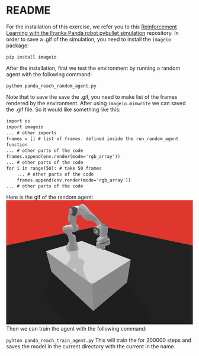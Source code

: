 # README
For the installation of this exercise, we refer you to this [Reinforcement Learning with the Franka Panda robot pybullet simulation](https://github.com/simonbogh/rl_panda_gym_pybullet_exampleher%20Panda-Gym) repository.
In order to save a .gif of the simulation, you need to install the ```imageio``` package:
```
pip install imageio
```

After the installation, first we test the environment by running a random agent with the following command:
```
python panda_reach_random_agent.py
```
Note that to save the save the .gif, you need to make list of the frames rendered by the environment. After using ```imageio.mimwrite``` we can saved the .gif file.
So it would like something like this:
```
import os
import imageio
... # other imports
frames = [] # list of frames. defined inside the run_random_agent function
... # other parts of the code
frames.append(env.render(mode='rgb_array'))
... # other parts of the code
for i in range(50): # take 50 frames
    ... # other parts of the code
    frames.append(env.render(mode='rgb_array'))
... # other parts of the code
```
Here is the gif of the random agent:
![Random Agent](https://github.com/ibrahimkiziloklu/OMTP_851/blob/main/omtp_lecutre10/random_agent.gif)
Then we can train the agent with the following command:

```pyhton panda_reach_train_agent.py```
This will train the for 200000 steps and saves the model in the current directory with the current in the name.




